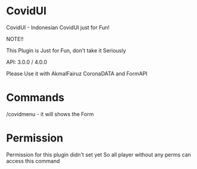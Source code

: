 # CovidUI
CovidUI - Indonesian CovidUI just for Fun!

NOTE!!

This Plugin is Just for Fun, don't take it Seriously

API: 3.0.0 / 4.0.0

Please Use it with AkmalFairuz CoronaDATA and FormAPI

# Commands
/covidmenu - it will shows the Form

# Permission
Permission for this plugin didn't set yet
So all player without any perms can access this command

